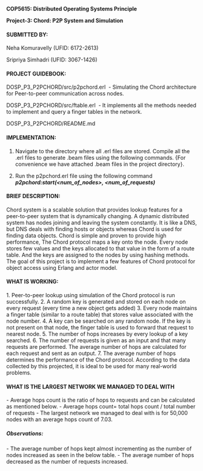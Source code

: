 **COP5615: Distributed Operating Systems Principle**

**Project-3: Chord: P2P System and Simulation**


<h4>SUBMITTED BY:</h4>

Neha Komuravelly (UFID: 6172-2613)

Sripriya Simhadri (UFID: 3067-1426)

<h4>PROJECT GUIDEBOOK:</h4>

DOSP_P3_P2PCHORD/src/p2pchord.erl      -
Simulating the Chord architecture for Peer-to-peer communication across nodes.

DOSP_P3_P2PCHORD/src/ftable.erl     - It implements all the methods needed to implement and query a finger tables in the network.

DOSP_P3_P2PCHORD/README.md


<h4>IMPLEMENTATION:</h4>

1. Navigate to the directory where all .erl files are stored.
Compile all the .erl files to generate .beam files using the following commands. {For convenience we have attached .beam files in the project directory}.

2. Run the p2pchord.erl file using the following command 
***p2pchord:start(<num_of_nodes>, <num_of_requests)***

<h4>BRIEF DESCRIPTION:</h4>

Chord system is a scalable solution that provides lookup features for a peer-to-peer system that is dynamically changing. A dynamic distributed system has nodes joining and leaving the system constantly.  It is like a DNS, but DNS deals with finding hosts or objects whereas Chord is used for finding data objects. Chord is simple and proven to provide high performance, The Chord protocol maps a key onto the node. Every node stores few values and the keys allocated to that value in the form of a route table. And the keys are assigned to the nodes by using hashing methods. The goal of this project is to implement a few features of Chord protocol for object access using Erlang and actor model.


<h4>WHAT IS WORKING:</h4>
1. Peer-to-peer lookup using simulation of the Chord protocol is run successfully.
2. A random key is generated and stored on each node on every request (every time a new object gets added)
3. Every node maintains a finger table (similar to a route table) that stores value associated with the node number.
4. A key can be searched on any random node. If the key is not present on that node, the finger table is used to forward that request to nearest node.
5. The number of hops increases by every lookup of a key searched.
6. The number of requests is given as an input and that many requests are performed. The average number of hops are calculated for each request and sent as an output.
7. The average number of hops determines the performance of the Chord protocol. According to the data collected by this projected, it is ideal to be used for many real-world problems.

<h4>WHAT IS THE LARGEST NETWORK WE MANAGED TO DEAL WITH</h4>
- Average hops count is the ratio of hops to requests and can be calculated as mentioned below.
- Average hops count= total hops count / total number of requests
- The largest network we managed to deal with is for 50,000 nodes with an average hops count of 7.03.

<h5>Observations:</h5>
- The average number of hops kept almost incrementing as the number of nodes increased as seen in the below table.
- The average number of hops decreased as the number of requests increased.
